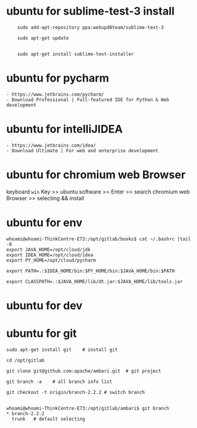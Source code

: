 # ubuntu for sublime-test-3 install
```
	sudo add-apt-repository ppa:webupd8team/sublime-text-3

	sudo apt-get update 


	sudo apt-get install sublime-text-installer
```

# ubuntu for pycharm
	- https://www.jetbrains.com/pycharm/
	- Download Professional | Full-featured IDE for Python & Web development

# ubuntu for intelliJIDEA
	- https://www.jetbrains.com/idea/
	- Download Ultimate | For web and enterprise development 

# ubuntu for chromium web Browser
  keyboard `win` Key >> ubuntu software >> Enter >> search chromium web Browser >> selecting && install 

# ubuntu for env

```
whoami@whoami-ThinkCentre-E73:/opt/gitlab/books$ cat ~/.bashrc |tail -8
export JAVA_HOME=/opt/cloud/jdk
export IDEA_HOME=/opt/cloud/idea
export PY_HOME=/opt/cloud/pycharm

export PATH=.:$IDEA_HOME/bin:$PY_HOME/bin:$JAVA_HOME/bin:$PATH

export CLASSPATH=.:$JAVA_HOME/lib/dt.jar:$JAVA_HOME/lib/tools.jar

```

# ubuntu for dev


# ubuntu for git
```
sudo apt-get install git 	# install git

cd /opt/gitlab

git clone git@github.com:apache/ambari.git 	# git project

git branch -a    # all branch info list

git checkout -t origin/branch-2.2.2	# switch branch


whoami@whoami-ThinkCentre-E73:/opt/gitlab/ambari$ git branch
* branch-2.2.2
  trunk	  # default selecting

```

